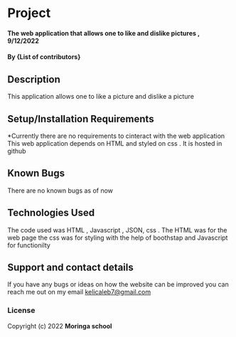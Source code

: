 # Project
#### The web application that allows one to like and dislike pictures , 9/12/2022
#### By **{List of contributors}**
## Description
This application allows one to like a picture and dislike a picture 
## Setup/Installation Requirements
*Currently there are no requirements to cinteract with the web application
This web application depends on HTML and styled on css . It is hosted in github 
## Known Bugs
There are no known bugs as of now 
## Technologies Used
The code used was HTML , Javascript , JSON,  css . The HTML was for the web page the css was for styling with the help of boothstap and Javascript for functionilty 
## Support and contact details
If you have any bugs or ideas on how the website can be improved you can reach me out on my email kelicaleb7@gmail.com 
### License

Copyright (c) 2022 **Moringa school**
